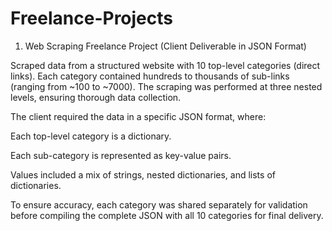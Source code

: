 # Freelance-Projects

1) Web Scraping Freelance Project (Client Deliverable in JSON Format)

Scraped data from a structured website with 10 top-level categories (direct links). Each category contained hundreds to thousands of sub-links (ranging from ~100 to ~7000). The scraping was performed at three nested levels, ensuring thorough data collection.

The client required the data in a specific JSON format, where:

Each top-level category is a dictionary.

Each sub-category is represented as key-value pairs.

Values included a mix of strings, nested dictionaries, and lists of dictionaries.

To ensure accuracy, each category was shared separately for validation before compiling the complete JSON with all 10 categories for final delivery.
